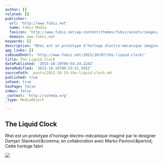 ```yaml
---
author: []
related: []
publisher:
  url: 'http://www.fubiz.net'
  name: Fubiz Media
  favicon: 'http://www.fubiz.net/wp-content/themes/fubiz/assets/images/favicons/news-32x32.png'
  domain: www.fubiz.net
keywords: []
description: "Rhei est un prototype d'horloge électro-mécanique imaginé par le designer Damjan Stanković, en collaboration avec Marko Pavlović. Cette horloge fabri"
app_links: []
isBasedOnUrl: 'http://www.fubiz.net/2015/10/07/the-liquid-clock/'
title: The Liquid Clock
datePublished: '2015-10-19T09:54:24.224Z'
dateModified: '2015-10-19T09:53:51.595Z'
sourcePath: _posts/2015-10-19-the-liquid-clock.md
published: true
inFeed: true
hasPage: false
inNav: false
_context: 'http://schema.org'
_type: MediaObject

---
```

<article style=""><h1>The Liquid Clock</h1><p>Rhei est un prototype d'horloge électro-mécanique imaginé par le designer Damjan Stanković&amp;comma; en collaboration avec Marko Pavlović&amp;period; Cette horloge fabri</p><img src="http://www.fubiz.net/wp-content/uploads/2015/10/rhei-0-639x0.jpg" /></article>